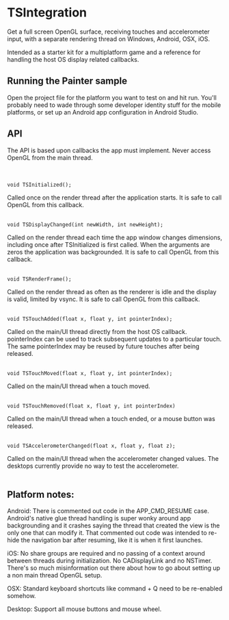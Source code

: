 # TSIntegration

Get a full screen OpenGL surface, receiving touches and accelerometer input, with a separate rendering thread on Windows, Android, OSX, iOS.

Intended as a starter kit for a multiplatform game and a reference for handling the host OS display related callbacks.
 
## Running the Painter sample

Open the project file for the platform you want to test on and hit run. You'll probably need to wade through some developer identity stuff for the mobile platforms, or set up an Android app configuration in Android Studio.

## API

The API is based upon callbacks the app must implement. Never access OpenGL from the main thread.
<br><br><br>
```
void TSInitialized();
```
Called once on the render thread after the application starts. It is safe to call OpenGL from this callback.
<br><br>
```
void TSDisplayChanged(int newWidth, int newHeight);
```
Called on the render thread each time the app window changes dimensions, including once after TSInitialized is first called. When the arguments are zeros the application was backgrounded. It is safe to call OpenGL from this callback.
<br><br>
```
void TSRenderFrame();
```
Called on the render thread as often as the renderer is idle and the display is valid, limited by vsync. It is safe to call OpenGL from this callback.
<br><br>
```
void TSTouchAdded(float x, float y, int pointerIndex);
```
Called on the main/UI thread directly from the host OS callback. pointerIndex can be used to track subsequent updates to a particular touch. The same pointerIndex may be reused by future touches after being released.
<br><br>
```
void TSTouchMoved(float x, float y, int pointerIndex);
```
Called on the main/UI thread when a touch moved.
<br><br>
```
void TSTouchRemoved(float x, float y, int pointerIndex)
```
Called on the main/UI thread when a touch ended, or a mouse button was released.
<br><br>
```
void TSAccelerometerChanged(float x, float y, float z);
```
Called on the main/UI thread when the accelerometer changed values. The desktops currently provide no way to test the accelerometer.
<br><br>


## Platform notes:

Android: There is commented out code in the APP_CMD_RESUME case. Android's native glue thread handling is super wonky around app  backgrounding and it crashes saying the thread that created the view is the only one that can modify it. That commented out code was intended to re-hide the navigation bar after resuming, like it is when it first launches.

iOS: No share groups are required and no passing of a context around between threads during initialization. No CADisplayLink and no NSTimer. There's so much misinformation out there about how to go about setting up a non main thread OpenGL setup.

OSX: Standard keyboard shortcuts like command + Q need to be re-enabled somehow.

Desktop: Support all mouse buttons and mouse wheel.
